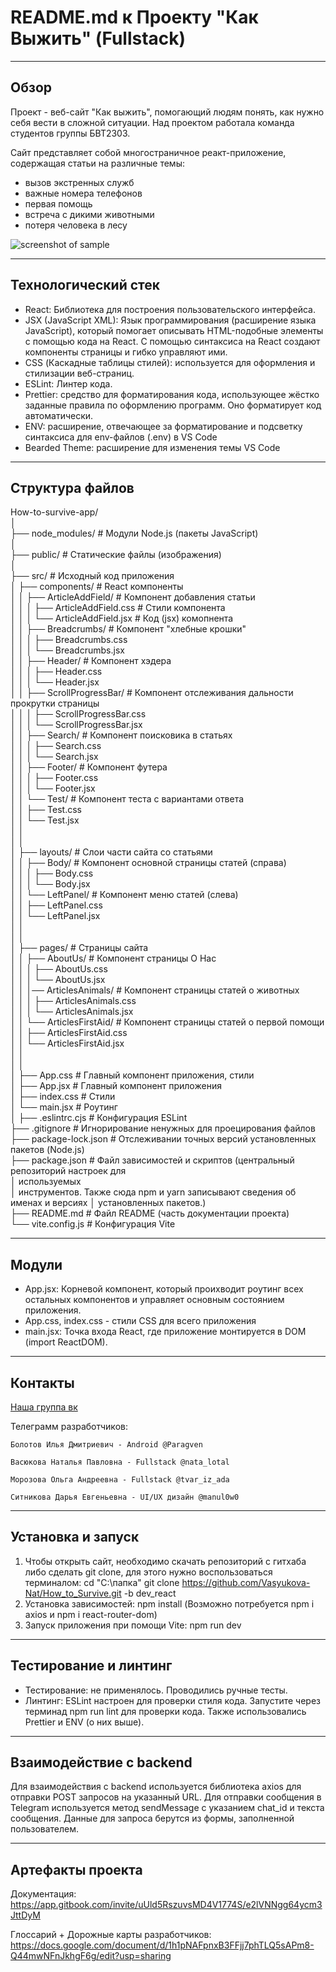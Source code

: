 # README.md к Проекту "Как Выжить" (Fullstack)
-----------------------------------

## Обзор

Проект - веб-сайт "Как выжить", помогающий людям понять, как нужно себя вести в сложной ситуации.  Над проектом работала команда студентов группы БВТ2303.

Сайт представляет собой многостраничное реакт-приложение, содержащая статьи на различные темы: 
* вызов экстренных служб
* важные номера телефонов
* первая помощь
* встреча с дикими животными
* потеря человека в лесу

![screenshot of sample](https://sun9-18.userapi.com/impg/Dk0sQrq7pCLXY4MLkSPZf9Ccv_VIHoA5eNvk3g/KVS01W1naVA.jpg?size=1280x556&quality=95&sign=ab3adaa0535736e0ed74cebf2f9dfb1f&type=album)

***
## Технологический стек
- React: Библиотека для построения пользовательского интерфейса.
- JSX (JavaScript XML): Язык программирования (расширение языка JavaScript), который помогает описывать HTML-подобные элементы с помощью кода на React. С помощью синтаксиса на React создают компоненты страницы и гибко управляют ими.
- CSS (Каскадные таблицы стилей): используется для оформления и стилизации веб-страниц.
- ESLint: Линтер кода.
- Prettier: средство для форматирования кода, использующее жёстко заданные правила по оформлению программ. Оно форматирует код автоматически. 
- ENV: расширение, отвечающее за форматирование и подсветку синтаксиса для env-файлов (.env) в VS Code
- Bearded Theme: расширение для изменения темы VS Code

***
## Структура файлов

How-to-survive-app/  
│  
├── node_modules/                # Модули Node.js (пакеты JavaScript)  
│  
├── public/                      # Статические файлы (изображения)  
│  
├── src/                         # Исходный код приложения  
│   ├── components/              # React компоненты  
│   │   ├── ArticleAddField/                 # Компонент добавления статьи  
│   │   │      ├── ArticleAddField.css       # Стили компонента  
│   │   │      └── ArticleAddField.jsx       # Код (jsx) комопнента  
│   │   ├── Breadcrumbs/                     # Компонент "хлебные крошки"  
│   │   │      ├── Breadcrumbs.css  
│   │   │      └── Breadcrumbs.jsx  
│   │   ├── Header/                          # Компонент хэдера  
│   │   │      ├── Header.css  
│   │   │      └── Header.jsx  
│   │   ├── ScrollProgressBar/               # Компонент отслеживания дальности прокрутки страницы  
│   │   │      ├── ScrollProgressBar.css  
│   │   │      └── ScrollProgressBar.jsx  
│   │   ├── Search/                          # Компонент поисковика в статьях  
│   │   │      ├── Search.css  
│   │   │      └── Search.jsx  
│   │   ├── Footer/                          # Компонент футера  
│   │   │      ├── Footer.css  
│   │   │      └── Footer.jsx  
│   │   └── Test/                            # Компонент теста с вариантами ответа  
│   │          ├── Test.css  
│   │          └── Test.jsx  
│   │  
│   │  
│   ├── layouts/                             # Слои части сайта со статьями  
│   │   ├── Body/                            # Компонент основной страницы статей (справа)  
│   │   │      ├── Body.css  
│   │   │      └── Body.jsx  
│   │   └── LeftPanel/                       # Компонент меню статей (слева)  
│   │          ├── LeftPanel.css  
│   │          └── LeftPanel.jsx  
│   │  
│   │  
│   ├── pages/                               # Страницы сайта  
│   │   ├── AboutUs/                         # Компонент страницы О Нас  
│   │   │      ├── AboutUs.css  
│   │   │      └── AboutUs.jsx  
│   │   │── ArticlesAnimals/                 # Компонент страницы статей о животных  
│   │   │      ├── ArticlesAnimals.css  
│   │   │      └── ArticlesAnimals.jsx  
│   │   └── ArticlesFirstAid/                # Компонент страницы статей о первой помощи  
│   │          ├── ArticlesFirstAid.css  
│   │          └── ArticlesFirstAid.jsx  
│   │  
│   │  
│   ├── App.css                  # Главный компонент приложения, стили  
│   ├── App.jsx                  # Главный компонент приложения  
│   ├── index.css                # Стили  
│   └── main.jsx                 # Роутинг  
│
├── .eslintrc.cjs                # Конфигурация ESLint  
├── .gitignore                   # Игнорирование ненужных для проецирования файлов  
├── package-lock.json            # Отслеживании точных версий установленных пакетов (Node.js)  
├── package.json                 # Файл зависимостей и скриптов (центральный репозиторий настроек для  
│                                используемых      
│                                инструментов. Также сюда npm и yarn записывают сведения об именах и версиях           │                                установленных пакетов.)  
├── README.md                    # Файл README (часть документации проекта)  
└── vite.config.js               # Конфигурация Vite

***
## Модули
- App.jsx: Корневой компонент, который проихводит роутинг всех остальных компонентов и управляет основным состоянием приложения.
- App.css, index.css - стили CSS для всего приложения
- main.jsx: Точка входа React, где приложение монтируется в DOM (import ReactDOM).

***
## Контакты

[Наша группа вк](https://vk.com/club226042324)

Телеграмм разработчиков:

` Болотов Илья Дмитриевич - Android @Paragven `

` Васюкова Наталья Павловна - Fullstack @nata_lotal `

`Морозова Ольга Андреевна - Fullstack @tvar_iz_ada`

`Ситникова Дарья Евгеньевна - UI/UX дизайн @manul0w0`

-----------------------------------

## Установка и запуск
1. Чтобы открыть сайт, необходимо скачать репозиторий с гитхаба либо сделать git clone, для этого нужно воспользоваться терминалом:
    cd "C:\папка"
    git clone https://github.com/Vasyukova-Nat/How_to_Survive.git -b dev_react
2. Установка зависимостей:
    npm install
    (Возможно потребуется npm i axios  и  npm i react-router-dom)
3. Запуск приложения при помощи Vite:
    npm run dev
-----------------------------------
## Тестирование и линтинг
- Тестирование: не применялось. Проводились ручные тесты.
- Линтинг: ESLint настроен для проверки стиля кода. Запустите через терминад npm run lint для проверки кода. Также использовались Prettier и ENV (о них выше).
-----------------------------------
## Взаимодействие с backend
Для взаимодействия с backend используется библиотека axios для отправки POST запросов на указанный URL. Для отправки сообщения в Telegram используется метод sendMessage с указанием chat_id и текста сообщения. Данные для запроса берутся из формы, заполненной пользователем.

-----------------------------------
## Артефакты проекта
Документация: <https://app.gitbook.com/invite/uUld5RszuvsMD4V1774S/e2lVNNgg64ycm3JttDyM>

Глоссарий + Дорожные карты разработчиков: <https://docs.google.com/document/d/1h1pNAFpnxB3FFjj7phTLQ5sAPm8-Q44mwNFnJkhgF6g/edit?usp=sharing>


